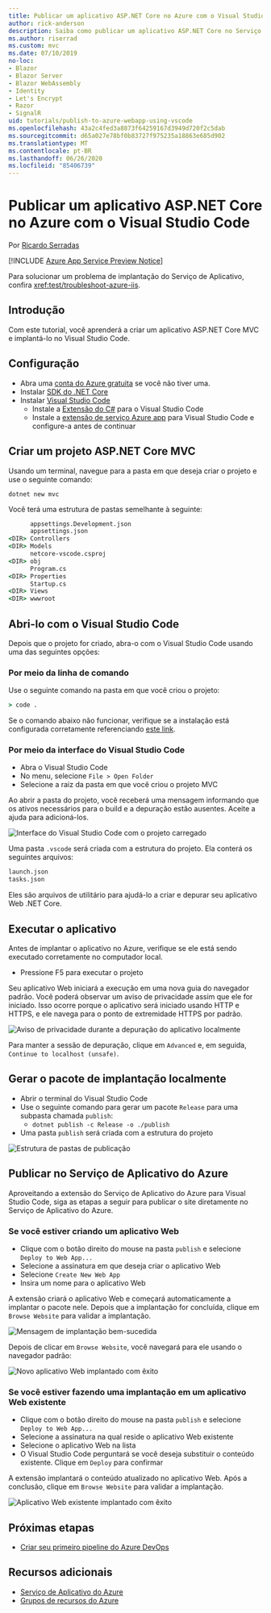 ```yaml
---
title: Publicar um aplicativo ASP.NET Core no Azure com o Visual Studio Code
author: rick-anderson
description: Saiba como publicar um aplicativo ASP.NET Core no Serviço de Aplicativo do Azure usando o Visual Studio Code
ms.author: riserrad
ms.custom: mvc
ms.date: 07/10/2019
no-loc:
- Blazor
- Blazor Server
- Blazor WebAssembly
- Identity
- Let's Encrypt
- Razor
- SignalR
uid: tutorials/publish-to-azure-webapp-using-vscode
ms.openlocfilehash: 43a2c4fed3a8873f64259167d3949d720f2c5dab
ms.sourcegitcommit: d65a027e78bf0b83727f975235a18863e685d902
ms.translationtype: MT
ms.contentlocale: pt-BR
ms.lasthandoff: 06/26/2020
ms.locfileid: "85406739"
---
```

# <a name="publish-an-aspnet-core-app-to-azure-with-visual-studio-code"></a>Publicar um aplicativo ASP.NET Core no Azure com o Visual Studio Code

Por [Ricardo Serradas](https://twitter.com/ricardoserradas)

[!INCLUDE [Azure App Service Preview Notice](../includes/azure-apps-preview-notice.md)]

Para solucionar um problema de implantação do Serviço de Aplicativo, confira <xref:test/troubleshoot-azure-iis>.

## <a name="intro"></a>Introdução

Com este tutorial, você aprenderá a criar um aplicativo ASP.NET Core MVC e implantá-lo no Visual Studio Code.

## <a name="set-up"></a>Configuração

- Abra uma [conta do Azure gratuita](https://azure.microsoft.com/free/dotnet/) se você não tiver uma.
- Instalar [SDK do .NET Core](https://dotnet.microsoft.com/download)
- Instalar [Visual Studio Code](https://code.visualstudio.com/Download)
  - Instale a [Extensão do C#](https://marketplace.visualstudio.com/items?itemName=ms-dotnettools.csharp) para o Visual Studio Code
  - Instale a [extensão de serviço Azure app](https://marketplace.visualstudio.com/items?itemName=ms-azuretools.vscode-azureappservice) para Visual Studio Code e configure-a antes de continuar

## <a name="create-an-aspnet-core-mvc-project"></a>Criar um projeto ASP.NET Core MVC

Usando um terminal, navegue para a pasta em que deseja criar o projeto e use o seguinte comando:

```dotnetcli
dotnet new mvc
```

Você terá uma estrutura de pastas semelhante à seguinte:

```cmd
      appsettings.Development.json
      appsettings.json
<DIR> Controllers
<DIR> Models
      netcore-vscode.csproj
<DIR> obj
      Program.cs
<DIR> Properties
      Startup.cs
<DIR> Views
<DIR> wwwroot
```

## <a name="open-it-with-visual-studio-code"></a>Abri-lo com o Visual Studio Code

Depois que o projeto for criado, abra-o com o Visual Studio Code usando uma das seguintes opções:

### <a name="through-the-command-line"></a>Por meio da linha de comando

Use o seguinte comando na pasta em que você criou o projeto:

```cmd
> code .
```

Se o comando abaixo não funcionar, verifique se a instalação está configurada corretamente referenciando [este link](https://code.visualstudio.com/docs/setup/setup-overview#_cross-platform).

### <a name="through-visual-studio-code-interface"></a>Por meio da interface do Visual Studio Code

- Abra o Visual Studio Code
- No menu, selecione `File > Open Folder`
- Selecione a raiz da pasta em que você criou o projeto MVC

Ao abrir a pasta do projeto, você receberá uma mensagem informando que os ativos necessários para o build e a depuração estão ausentes. Aceite a ajuda para adicioná-los.

![Interface do Visual Studio Code com o projeto carregado](publish-to-azure-webapp-using-vscode/_static/folder-structure-restore-netcore.jpg)

Uma pasta `.vscode` será criada com a estrutura do projeto. Ela conterá os seguintes arquivos:

```cmd
launch.json
tasks.json
```

Eles são arquivos de utilitário para ajudá-lo a criar e depurar seu aplicativo Web .NET Core.

## <a name="run-the-app"></a>Executar o aplicativo

Antes de implantar o aplicativo no Azure, verifique se ele está sendo executado corretamente no computador local.

- Pressione F5 para executar o projeto

Seu aplicativo Web iniciará a execução em uma nova guia do navegador padrão. Você poderá observar um aviso de privacidade assim que ele for iniciado. Isso ocorre porque o aplicativo será iniciado usando HTTP e HTTPS, e ele navega para o ponto de extremidade HTTPS por padrão.

![Aviso de privacidade durante a depuração do aplicativo localmente](publish-to-azure-webapp-using-vscode/_static/run-webapp-https-warning.jpg)

Para manter a sessão de depuração, clique em `Advanced` e, em seguida, `Continue to localhost (unsafe)`.

## <a name="generate-the-deployment-package-locally"></a>Gerar o pacote de implantação localmente

- Abrir o terminal do Visual Studio Code
- Use o seguinte comando para gerar um pacote `Release` para uma subpasta chamada `publish`:
  - `dotnet publish -c Release -o ./publish`
- Uma pasta `publish` será criada com a estrutura do projeto

![Estrutura de pastas de publicação](publish-to-azure-webapp-using-vscode/_static/publish-folder.jpg)

## <a name="publish-to-azure-app-service"></a>Publicar no Serviço de Aplicativo do Azure

Aproveitando a extensão do Serviço de Aplicativo do Azure para Visual Studio Code, siga as etapas a seguir para publicar o site diretamente no Serviço de Aplicativo do Azure.

### <a name="if-youre-creating-a-new-web-app"></a>Se você estiver criando um aplicativo Web

- Clique com o botão direito do mouse na pasta `publish` e selecione `Deploy to Web App...`
- Selecione a assinatura em que deseja criar o aplicativo Web
- Selecione `Create New Web App`
- Insira um nome para o aplicativo Web

A extensão criará o aplicativo Web e começará automaticamente a implantar o pacote nele. Depois que a implantação for concluída, clique em `Browse Website` para validar a implantação.

![Mensagem de implantação bem-sucedida](publish-to-azure-webapp-using-vscode/_static/deployment-succeeded-message.jpg)

Depois de clicar em `Browse Website`, você navegará para ele usando o navegador padrão:

![Novo aplicativo Web implantado com êxito](publish-to-azure-webapp-using-vscode/_static/new-webapp-deployed.jpg)

### <a name="if-youre-deploying-to-an-existing-web-app"></a>Se você estiver fazendo uma implantação em um aplicativo Web existente

- Clique com o botão direito do mouse na pasta `publish` e selecione `Deploy to Web App...`
- Selecione a assinatura na qual reside o aplicativo Web existente
- Selecione o aplicativo Web na lista
- O Visual Studio Code perguntará se você deseja substituir o conteúdo existente. Clique em `Deploy` para confirmar

A extensão implantará o conteúdo atualizado no aplicativo Web. Após a conclusão, clique em `Browse Website` para validar a implantação.

![Aplicativo Web existente implantado com êxito](publish-to-azure-webapp-using-vscode/_static/existing-webapp-deployed.jpg)

## <a name="next-steps"></a>Próximas etapas

- [Criar seu primeiro pipeline do Azure DevOps](/azure/devops/pipelines/create-first-pipeline)

## <a name="additional-resources"></a>Recursos adicionais

- [Serviço de Aplicativo do Azure](/azure/app-service/app-service-web-overview)
- [Grupos de recursos do Azure](/azure/azure-resource-manager/resource-group-overview#resource-groups)
